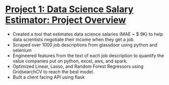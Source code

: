 # [Project 1: Data Science Salary Estimator: Project Overview ](https://github.com/spstills23/ds_salary_proj)
* Created a tool that estimates data science salaries (MAE ~ $ 9K) to help data scientists negotiate their income when they get a job.
* Scraped over 1000 job descriptions from glassdoor using python and selenium
* Engineered features from the text of each job description to quantify the value companies put on python, excel, aws, and spark. 
* Optimized Linear, Lasso, and Random Forest Regressors using GridsearchCV to reach the best model. 
* Built a client facing API using flask 


